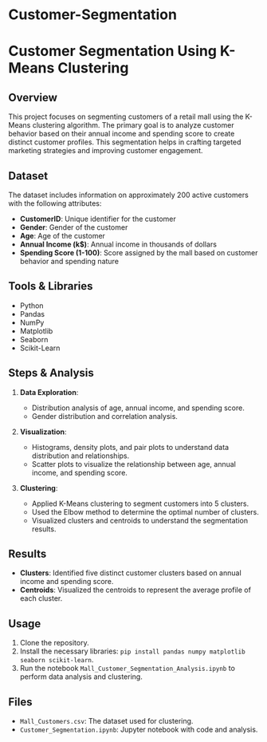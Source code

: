 # Customer-Segmentation

# Customer Segmentation Using K-Means Clustering

## Overview

This project focuses on segmenting customers of a retail mall using the K-Means clustering algorithm. The primary goal is to analyze customer behavior based on their annual income and spending score to create distinct customer profiles. This segmentation helps in crafting targeted marketing strategies and improving customer engagement.

## Dataset

The dataset includes information on approximately 200 active customers with the following attributes:
- **CustomerID**: Unique identifier for the customer
- **Gender**: Gender of the customer
- **Age**: Age of the customer
- **Annual Income (k$)**: Annual income in thousands of dollars
- **Spending Score (1-100)**: Score assigned by the mall based on customer behavior and spending nature

## Tools & Libraries

- Python
- Pandas
- NumPy
- Matplotlib
- Seaborn
- Scikit-Learn

## Steps & Analysis

1. **Data Exploration**:
   - Distribution analysis of age, annual income, and spending score.
   - Gender distribution and correlation analysis.

2. **Visualization**:
   - Histograms, density plots, and pair plots to understand data distribution and relationships.
   - Scatter plots to visualize the relationship between age, annual income, and spending score.

3. **Clustering**:
   - Applied K-Means clustering to segment customers into 5 clusters.
   - Used the Elbow method to determine the optimal number of clusters.
   - Visualized clusters and centroids to understand the segmentation results.

## Results

- **Clusters**: Identified five distinct customer clusters based on annual income and spending score.
- **Centroids**: Visualized the centroids to represent the average profile of each cluster.

## Usage

1. Clone the repository.
2. Install the necessary libraries: `pip install pandas numpy matplotlib seaborn scikit-learn`.
3. Run the notebook `Mall_Customer_Segmentation_Analysis.ipynb` to perform data analysis and clustering.

## Files

- `Mall_Customers.csv`: The dataset used for clustering.
- `Customer_Segmentation.ipynb`: Jupyter notebook with code and analysis.



